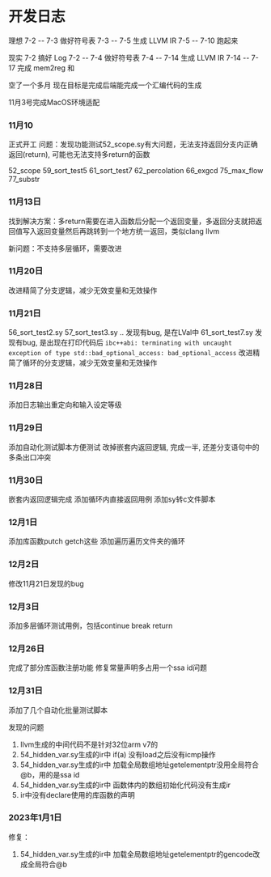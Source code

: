 # 开发日志

理想
7-2 -- 7-3 做好符号表
7-3 -- 7-5 生成 LLVM IR
7-5 -- 7-10 跑起来

现实
7-2 搞好 Log
7-2 -- 7-4 做好符号表
7-4 -- 7-14 生成 LLVM IR
7-14 -- 7-17 完成 mem2reg 和

空了一个多月
现在目标是完成后端能完成一个汇编代码的生成

11月3号完成MacOS环境适配


### 11月10
正式开工
问题：发现功能测试52_scope.sy有大问题，无法支持返回分支内正确返回(return), 可能也无法支持多return的函数

52_scope 59_sort_test5 61_sort_test7 62_percolation 66_exgcd 75_max_flow 77_substr

### 11月13日
找到解决方案：多return需要在进入函数后分配一个返回变量，多返回分支就把返回值写入返回变量然后再跳转到一个地方统一返回，类似clang llvm

新问题：不支持多层循环，需要改进

### 11月20日
改进精简了分支逻辑，减少无效变量和无效操作

### 11月21日
56_sort_test2.sy 57_sort_test3.sy .. 发现有bug, 是在LVal中
61_sort_test7.sy 发现有bug, 是出现在打印代码后
```ibc++abi: terminating with uncaught exception of type std::bad_optional_access: bad_optional_access```
改进精简了循环的分支逻辑，减少无效变量和无效操作


### 11月28日
添加日志输出重定向和输入设定等级

### 11月29日
添加自动化测试脚本方便测试
改掉嵌套内返回逻辑, 完成一半, 还差分支语句中的多条出口冲突

### 11月30日
嵌套内返回逻辑完成
添加循环内直接返回用例
添加sy转c文件脚本

### 12月1日
添加库函数putch getch这些
添加遍历遍历文件夹的循环

### 12月2日
修改11月21日发现的bug

### 12月3日
添加多层循环测试用例，包括continue break return

### 12月26日
完成了部分库函数注册功能
修复常量声明多占用一个ssa id问题

### 12月31日
添加了几个自动化批量测试脚本

发现的问题
1. llvm生成的中间代码不是针对32位arm v7的
2. 54_hidden_var.sy生成的ir中 if(a) 没有load之后没有icmp操作
3. 54_hidden_var.sy生成的ir中 加载全局数组地址getelementptr没用全局符合@b，用的是ssa id
4. 54_hidden_var.sy生成的ir中 函数体内的数组初始化代码没有生成ir
5. ir中没有declare使用的库函数的声明

### 2023年1月1日

修复：
1. 54_hidden_var.sy生成的ir中 加载全局数组地址getelementptr的gencode改成全局符合@b
